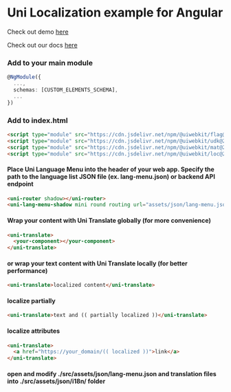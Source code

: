 # Uni Localization example for Angular

Check out demo [here](https://uiwebkit.github.io/localize-angular/)

Check out our docs [here](https://uiwebkit.com/wgt/loc/2)

### Add to your main module

```ts
@NgModule({
  ...,
  schemas: [CUSTOM_ELEMENTS_SCHEMA],
  ...
})
```

### Add to index.html

```html
<script type="module" src="https://cdn.jsdelivr.net/npm/@uiwebkit/flag@0.1.1/dist/flag/flag.esm.js"></script>
<script type="module" src="https://cdn.jsdelivr.net/npm/@uiwebkit/udk@2.0.0-13/dist/udk.esm.js"></script>
<script type="module" src="https://cdn.jsdelivr.net/npm/@uiwebkit/mat@2.0.0-2/dist/mat.esm.js"></script>
<script type="module" src="https://cdn.jsdelivr.net/npm/@uiwebkit/loc@2.0.0-6/dist/loc/loc.esm.js"></script>
```

#### Place Uni Language Menu into the header of your web app. Specify the path to the language list JSON file (ex. lang-menu.json) or backend API endpoint

```html
<uni-router shadow></uni-router>
<uni-lang-menu-shadow mini round routing url="assets/json/lang-menu.json"></uni-lang-menu-shadow>
```

#### Wrap your content with Uni Translate globally (for more convenience)

```html
<uni-translate>
  <your-component></your-component>
</uni-translate>
```

#### or wrap your text content with Uni Translate locally (for better performance)

```html
<uni-translate>localized content</uni-translate>
```

#### localize partially

```html
<uni-translate>text and (( partially localized ))</uni-translate>
```

#### localize attributes

```html
<uni-translate>
  <a href="https://your_domain/(( localized ))">link</a>
</uni-translate>
```

#### open and modify ./src/assets/json/lang-menu.json and translation files into ./src/assets/json/i18n/ folder
